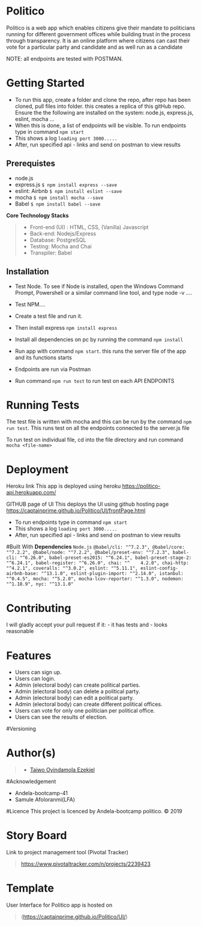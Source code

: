 # Politico 
Politico is a web app which enables citizens give their mandate to politicians running for different government offices
while building trust in the process through transparency.
It is an online platform where citizens can cast their vote for a particular party and candidate and as well run as a candidate

NOTE: all endpoints are tested with POSTMAN.

# Getting Started
- To run this app, create  a folder and clone the repo, after repo has been cloned, pull files into folder. this creates a replica of this gitHub repo. Ensure the the following are installed on the system: node.js, express.js, eslint, mocha ...
- When this is done, a list of endpoints will be visible. To run endpoints type in command `npm start`
- This shows a log `loading port 3000.....`
- After, run specified api - links and send on postman to view results

## Prerequistes
- node.js
- express.js                   `$ npm install express --save`
- eslint: Airbnb               `$ npm install eslint --save`
- mocha                        `$ npm install mocha --save`
- Babel                        `$ npm install babel --save`

**Core Technology Stacks**
>- Front-end (UI) : HTML, CSS, (Vanilla) Javascript
>- Back-end: Nodejs/Express
>- Database: PostgreSQL
>- Testing: Mocha and Chai
>- Transpiler: Babel

## Installation
- Test Node. To see if Node is installed, open the Windows Command Prompt, Powershell or a similar command line tool, and type node -v ....

- Test NPM....

- Create a test file and run it.

- Then install express `npm install express`

- Install all dependencies on pc by running the command `npm install`

- Run app with command `npm start`. this runs the server file of the app and its functions starts

- Endpoints are run via Postman

- Run command `npm run test` to run test on each API ENDPOINTS

# Running Tests
The test file is written with mocha and this can be run by the command `npm run test`. This runs test on all the endpoints connected to the server.js file

To run test on individual file, cd into the file directory and run command `mocha <file-name>`

# Deployment
Heroku link
This app is deployed using heroku
https://politico-api.herokuapp.com/

GITHUB page of UI
This deploys the UI using github hosting page
https://captainprime.github.io/Politico/UI/frontPage.html

- To run endpoints type in command `npm start`
- This shows a log `loading port 3000.....`
- After, run specified api - links and send on postman to view results

#Built With
**Dependencies**
`Node.js`
`@babel/cli: "^7.2.3",
@babel/core: "^7.2.2",
@babel/node: "^7.2.2",
@babel/preset-env: "^7.2.3",
babel-cli: "^6.26.0",
babel-preset-es2015: "^6.24.1",
babel-preset-stage-2: "^6.24.1",
babel-register: "^6.26.0",
chai: "^    4.2.0",
chai-http: "^4.2.1",
coveralls: "^3.0.2",
eslint: "^5.11.1",
eslint-config-airbnb-base: "^13.1.0",
eslint-plugin-import: "^2.14.0",
istanbul: "^0.4.5",
mocha: "^5.2.0",
mocha-lcov-reporter: "^1.3.0",
nodemon: "^1.18.9",
nyc: "^13.1.0"`

# Contributing
I will gladly accept your pull request if it:
     - it has tests and
     - looks reasonable

 # Features
- Users can sign up.
- Users can login.
- Admin (electoral body) can create political parties.
- Admin (electoral body) can delete a political party.
- Admin (electoral body) can edit a political party.
- Admin (electoral body) can create different political offices.
- Users can vote for only one politician per political office.
- Users can see the results of election.

#Versioning


# Author(s)
>- [Taiwo Oyindamola Ezekiel](https://github.com/captainPrime)

#Acknowledgement
- Andela-bootcamp-41
- Samule Afoloranmi(LFA)

#Licence
This project is licenced by Andela-bootcamp
politico. &copy; 2019

# Story Board
Link to project management tool (Pivotal Tracker) 
> https://www.pivotaltracker.com/n/projects/2239423

# Template
User Interface for Politico app is hosted on  
> (https://captainprime.github.io/Politico/UI/)


